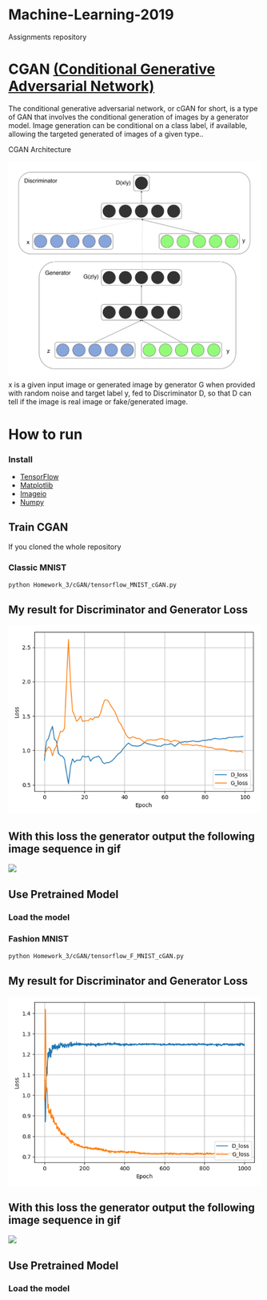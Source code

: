 # Machine-Learning-2019
Assignments repository

# CGAN [(Conditional Generative Adversarial Network)](https://arxiv.org/abs/1411.1784.pdf) 
The conditional generative adversarial network, or cGAN for short, is a type of GAN that involves the conditional generation of images by a generator model. Image generation can be conditional on a class label, if available, allowing the targeted generated of images of a given type..

CGAN Architecture

![](imgs/cGAN.png)
x is a given input image or generated image by generator G when provided with random noise and target label y, fed to Discriminator D, so that D can tell if the image is real image or fake/generated image.

# How to run
### Install 
* [TensorFlow](https://www.tensorflow.org/install/)
* [Matplotlib](https://matplotlib.org/)
* [Imageio](https://imageio.readthedocs.io/en/stable/installation.html)
* [Numpy](https://docs.scipy.org/doc/numpy/user/install.html)

## Train CGAN
If you cloned the whole repository 
### Classic MNIST 
```bash
python Homework_3/cGAN/tensorflow_MNIST_cGAN.py
```
## My result for Discriminator and Generator Loss
![](Homework_3/cGAN/MNIST_cGAN_train_hist.png)

## With this loss the generator output the following image sequence in gif
![](Homework_3/cGAN/MNIST_cGAN_generation_animation.gif)

## Use Pretrained Model
### Load the model 

### Fashion MNIST 
```bash
python Homework_3/cGAN/tensorflow_F_MNIST_cGAN.py
```
## My result for Discriminator and Generator Loss
![](Homework_3/cGAN/Fashion_MNIST_cGAN_train_hist.png)

## With this loss the generator output the following image sequence in gif
![](Homework_3/cGAN/Fashion_MNIST_cGAN_generation_animation.gif)

## Use Pretrained Model
### Load the model 

